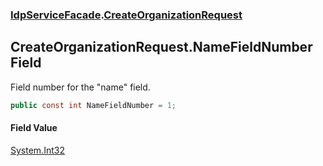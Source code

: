 ### [IdpServiceFacade](../index.md 'IdpServiceFacade').[CreateOrganizationRequest](index.md 'IdpServiceFacade\.CreateOrganizationRequest')

## CreateOrganizationRequest\.NameFieldNumber Field

Field number for the "name" field\.

```csharp
public const int NameFieldNumber = 1;
```

#### Field Value
[System\.Int32](https://learn.microsoft.com/en-us/dotnet/api/system.int32 'System\.Int32')